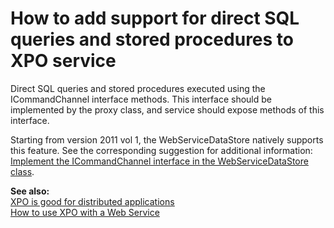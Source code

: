 # How to add support for direct SQL queries and stored procedures to XPO service


<p>Direct SQL queries and stored procedures executed using the ICommandChannel interface methods. This interface should be implemented by the proxy class, and service should expose methods of this interface.</p><p>Starting from version 2011 vol 1, the WebServiceDataStore natively supports this feature. See the corresponding suggestion for additional information: <a href="https://www.devexpress.com/Support/Center/p/S36438">Implement the ICommandChannel interface in the WebServiceDataStore class</a>.</p><p><strong>See also:<br />
</strong><a href="http://community.devexpress.com/blogs/xpo/archive/2006/04/13/xpo-is-good-for-distributed-applications.aspx"><u>XPO is good for distributed applications</u></a><strong><br />
</strong><a href="https://www.devexpress.com/Support/Center/p/AK3911">How to use XPO with a Web Service</a></p>

<br/>


